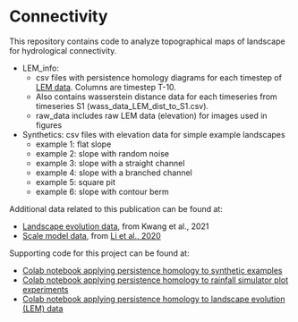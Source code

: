 # Connectivity

This repository contains code to analyze topographical maps of landscape for hydrological connectivity. 
* LEM_info: 
    * csv files with persistence homology diagrams for each timestep of [LEM data](https://databank.illinois.edu/datasets/IDB-1558455). Columns are timestep T-10. 
    * Also contains wasserstein distance data for each timeseries from timeseries S1 (wass_data_LEM_dist_to_S1.csv).
    * raw_data includes raw LEM data (elevation) for images used in figures
* Synthetics: csv files with elevation data for simple example landscapes
    * example 1: flat slope
    * example 2: slope with random noise
    * example 3: slope with a straight channel
    * example 4: slope with a branched channel
    * example 5: square pit
    * example 6: slope with contour berm


Additional data related to this publication can be found at:
* [Landscape evolution data](https://databank.illinois.edu/datasets/IDB-1558455), from Kwang et al., 2021
* [Scale model data](https://github.com/lapidesd/connectivity_topology/tree/main/scale_model_LEM), from [Li et al., 2020](https://www.sciencedirect.com/science/article/pii/S0167198719303435)

Supporting code for this project can be found at:
* [Colab notebook applying persistence homology to synthetic examples](https://colab.research.google.com/drive/1MCGMS5ecnnBBprYOyYtvnYafL9CgMKIW?authuser=1#scrollTo=LO_RmXiVjEZF)
* [Colab notebook applying persistence homology to rainfall simulator plot experiments](https://colab.research.google.com/drive/1KYyP1tGfe4L5_v9f1sxnFxeazSRqpia_?usp=sharing)
* [Colab notebook applying persistence homology to landscape evolution (LEM) data](https://colab.research.google.com/drive/1_0ny60WW4e_ZVxhM2tnav_LGiv65WBGI?usp=sharing)
